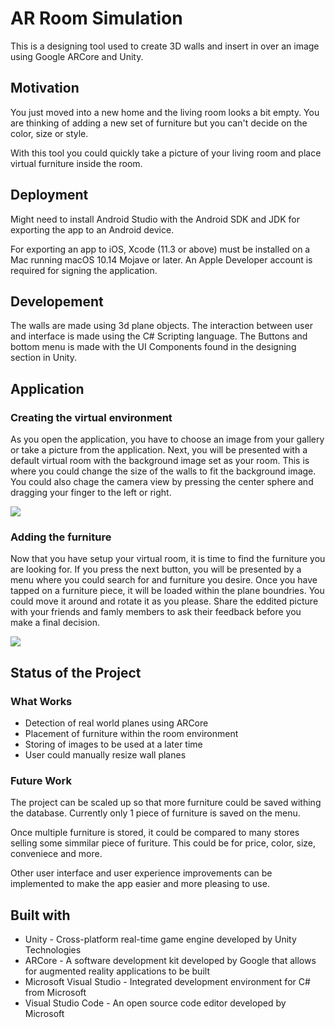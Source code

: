 # AR Room Simulation
This is a designing tool used to create 3D walls and insert in over an image using Google ARCore and Unity.


## Motivation
You just moved into a new home and the living room looks a bit empty. You are thinking of adding a new set of furniture but you can't decide on the color, size or style. 

With this tool you could quickly take a picture of your living room and place virtual furniture inside the room. 

## Deployment
Might need to install Android Studio with the Android SDK and JDK for exporting the app to an Android device.

For exporting an app to iOS, Xcode (11.3 or above) must be installed on a Mac running macOS 10.14 Mojave or later. An Apple Developer account is required for signing the application.


## Developement
The walls are made using 3d plane objects. The interaction between user and interface is made using the C# Scripting language. The Buttons and bottom menu is made with the UI Components found in the designing section in Unity.

## Application

### Creating the virtual environment

As you open the application, you have to choose an image from your gallery or take a picture from the application. 
Next, you will be presented with a default virtual room with the background image set as your room. This is where you could change the size of the walls to fit the background image. You could also chage the camera view by pressing the center sphere and dragging your finger to the left or right.

<img src="Resources/Walls.gif" >

### Adding the furniture

Now that you have setup your virtual room, it is time to find the furniture you are looking for. If you press the next button, you will be presented by a menu where you could search for and furniture you desire. Once you have tapped on a furniture piece, it will be loaded within the plane boundries. You could move it around and rotate it as you please. 
Share the eddited picture with your friends and famly members to ask their feedback before you make a final decision. 

<img src="Resources/Chair.gif" >

## Status of the Project

### What Works

* Detection of real world planes using ARCore
* Placement of furniture within the room environment
* Storing of images to be used at a later time
* User could manually resize wall planes 

### Future Work

The project can be scaled up so that more furniture could be saved withing the database. Currently only 1 piece of furniture is saved on the menu.

Once multiple furniture is stored, it could be compared to many stores selling some simmilar piece of furiture. This could be for price, color, size, conveniece and more.

Other user interface and user experience improvements can be implemented to make the app easier and more pleasing to use.

## Built with 

* Unity - Cross-platform real-time game engine developed by Unity Technologies
* ARCore - A software development kit developed by Google that allows for augmented reality applications to be built
* Microsoft Visual Studio - Integrated development environment for C# from Microsoft
* Visual Studio Code - An open source code editor developed by Microsoft
